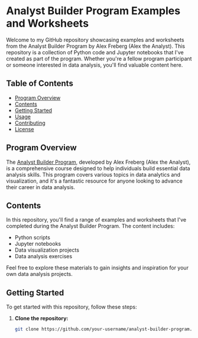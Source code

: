 # Analyst Builder Program Examples and Worksheets

Welcome to my GitHub repository showcasing examples and worksheets from the Analyst Builder Program by Alex Freberg (Alex the Analyst). This repository is a collection of Python code and Jupyter notebooks that I've created as part of the program. Whether you're a fellow program participant or someone interested in data analysis, you'll find valuable content here.

## Table of Contents

- [Program Overview](#program-overview)
- [Contents](#contents)
- [Getting Started](#getting-started)
- [Usage](#usage)
- [Contributing](#contributing)
- [License](#license)

## Program Overview

The [Analyst Builder Program](https://www.analystbuilder.com/), developed by Alex Freberg (Alex the Analyst), is a comprehensive course designed to help individuals build essential data analysis skills. This program covers various topics in data analytics and visualization, and it's a fantastic resource for anyone looking to advance their career in data analysis.

## Contents

In this repository, you'll find a range of examples and worksheets that I've completed during the Analyst Builder Program. The content includes:

- Python scripts
- Jupyter notebooks
- Data visualization projects
- Data analysis exercises

Feel free to explore these materials to gain insights and inspiration for your own data analysis projects.

## Getting Started

To get started with this repository, follow these steps:

1. **Clone the repository:**

   ```bash
   git clone https://github.com/your-username/analyst-builder-program.git
